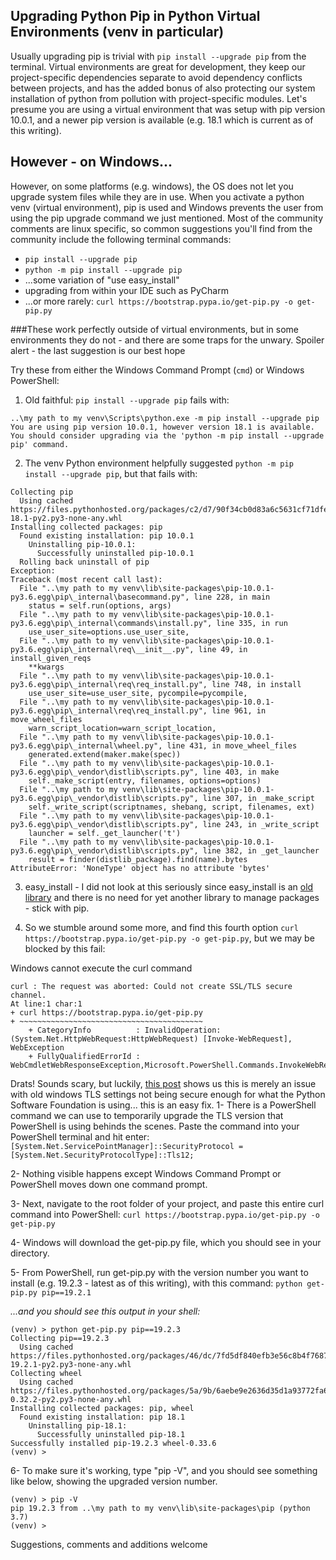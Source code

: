 ## Upgrading Python Pip in Python Virtual Environments (venv in particular)

Usually upgrading pip is trivial with `pip install --upgrade pip` from the terminal.  Virtual environments are great for development, they keep our project-specific dependencies separate to avoid dependency conflicts between projects, and has the added bonus of also protecting our system installation of python from pollution with project-specific modules.   Let's presume you are using a virtual environment that was setup with pip version 10.0.1, and a newer pip version is available (e.g. 18.1 which is current as of this writing).

## However - on Windows...
However, on some platforms (e.g. windows), the OS does not let you upgrade system files while they are in use.  When you activate a python venv (virtual environment), pip is used and Windows prevents the user from using the pip upgrade command we just mentioned.
Most of the community comments are linux specific, so common suggestions you'll find from the community include the following terminal commands:

+ `pip install --upgrade pip`
+ `python -m pip install --upgrade pip`
+ ...some variation of "use easy_install"
+ upgrading from within your IDE such as PyCharm
+ ...or more rarely:  `curl https://bootstrap.pypa.io/get-pip.py -o get-pip.py`

###These work perfectly outside of virtual environments, but in some environments they do not - and there are some traps for the unwary.  Spoiler alert - the last suggestion is our best hope

Try these from either the Windows Command Prompt (`cmd`) or Windows PowerShell: 

1. Old faithful:  `pip install --upgrade pip` fails with:
```ERROR: To modify pip, please run the following command:
..\my path to my venv\Scripts\python.exe -m pip install --upgrade pip
You are using pip version 10.0.1, however version 18.1 is available.
You should consider upgrading via the 'python -m pip install --upgrade pip' command.
```

2. The venv Python environment helpfully suggested `python -m pip install --upgrade pip`, but that fails with:
```
Collecting pip
  Using cached https://files.pythonhosted.org/packages/c2/d7/90f34cb0d83a6c5631cf71dfe64cc1054598c843a92b400e55675cc2ac37/pip-18.1-py2.py3-none-any.whl
Installing collected packages: pip
  Found existing installation: pip 10.0.1
    Uninstalling pip-10.0.1:
      Successfully uninstalled pip-10.0.1
  Rolling back uninstall of pip
Exception:
Traceback (most recent call last):
  File "..\my path to my venv\lib\site-packages\pip-10.0.1-py3.6.egg\pip\_internal\basecommand.py", line 228, in main
    status = self.run(options, args)
  File "..\my path to my venv\lib\site-packages\pip-10.0.1-py3.6.egg\pip\_internal\commands\install.py", line 335, in run
    use_user_site=options.use_user_site,
  File "..\my path to my venv\lib\site-packages\pip-10.0.1-py3.6.egg\pip\_internal\req\__init__.py", line 49, in install_given_reqs
    **kwargs
  File "..\my path to my venv\lib\site-packages\pip-10.0.1-py3.6.egg\pip\_internal\req\req_install.py", line 748, in install
    use_user_site=use_user_site, pycompile=pycompile,
  File "..\my path to my venv\lib\site-packages\pip-10.0.1-py3.6.egg\pip\_internal\req\req_install.py", line 961, in move_wheel_files
    warn_script_location=warn_script_location,
  File "..\my path to my venv\lib\site-packages\pip-10.0.1-py3.6.egg\pip\_internal\wheel.py", line 431, in move_wheel_files
    generated.extend(maker.make(spec))
  File "..\my path to my venv\lib\site-packages\pip-10.0.1-py3.6.egg\pip\_vendor\distlib\scripts.py", line 403, in make
    self._make_script(entry, filenames, options=options)
  File "..\my path to my venv\lib\site-packages\pip-10.0.1-py3.6.egg\pip\_vendor\distlib\scripts.py", line 307, in _make_script
    self._write_script(scriptnames, shebang, script, filenames, ext)
  File "..\my path to my venv\lib\site-packages\pip-10.0.1-py3.6.egg\pip\_vendor\distlib\scripts.py", line 243, in _write_script
    launcher = self._get_launcher('t')
  File "..\my path to my venv\lib\site-packages\pip-10.0.1-py3.6.egg\pip\_vendor\distlib\scripts.py", line 382, in _get_launcher
    result = finder(distlib_package).find(name).bytes
AttributeError: 'NoneType' object has no attribute 'bytes'

```

3. easy_install - I did not look at this seriously since easy_install is an [old library](https://packaging.python.org/discussions/pip-vs-easy-install/) and there is no need for yet another library to manage packages - stick with pip.


4. So we stumble around some more, and find this fourth option `curl https://bootstrap.pypa.io/get-pip.py -o get-pip.py`, but we may be blocked by this fail:

Windows cannot execute the curl command 
```(venv) > curl https://bootstrap.pypa.io/get-pip.py
curl : The request was aborted: Could not create SSL/TLS secure channel.
At line:1 char:1
+ curl https://bootstrap.pypa.io/get-pip.py
+ ~~~~~~~~~~~~~~~~~~~~~~~~~~~~~~~~~~~~~~~~~
    + CategoryInfo          : InvalidOperation: (System.Net.HttpWebRequest:HttpWebRequest) [Invoke-WebRequest], WebException
    + FullyQualifiedErrorId : WebCmdletWebResponseException,Microsoft.PowerShell.Commands.InvokeWebRequestCommand
```

Drats!  Sounds scary, but luckily, [this post](https://powershell.org/forums/topic/is-it-possible-to-enable-tls-1-2-as-default-in-powershell/) shows us this is merely an issue with old windows TLS settings not being secure enough for what the Python Software Foundation is using... this is an easy fix.
1- There is a PowerShell command we can use to temporarily upgrade the TLS version that PowerShell is using behinds the scenes.  Paste the command into your PowerShell terminal and hit enter:  `[System.Net.ServicePointManager]::SecurityProtocol = [System.Net.SecurityProtocolType]::Tls12;`

2- Nothing visible happens except Windows Command Prompt or PowerShell moves down one command prompt.

3- Next, navigate to the root folder of your project, and paste this entire curl command into PowerShell:  `curl https://bootstrap.pypa.io/get-pip.py -o get-pip.py`

4- Windows will download the get-pip.py file, which you should see in your directory.

5- From PowerShell, run get-pip.py with the version number you want to install (e.g. 19.2.3 - latest as of this writing), with this command: `python get-pip.py pip==19.2.1`

_...and you should see this output in your shell:_
```
(venv) > python get-pip.py pip==19.2.3
Collecting pip==19.2.3
  Using cached https://files.pythonhosted.org/packages/46/dc/7fd5df840efb3e56c8b4f768793a237ec4ee59891959d6a215d63f727023/pip-19.2.1-py2.py3-none-any.whl
Collecting wheel
  Using cached https://files.pythonhosted.org/packages/5a/9b/6aebe9e2636d35d1a93772fa644c828303e1d5d124e8a88f156f42ac4b87/wheel-0.32.2-py2.py3-none-any.whl
Installing collected packages: pip, wheel
  Found existing installation: pip 18.1
    Uninstalling pip-18.1:
      Successfully uninstalled pip-18.1
Successfully installed pip-19.2.3 wheel-0.33.6
(venv) >

```  
6- To make sure it's working, type "pip -V", and you should see something like below, showing the upgraded version number.
```
(venv) > pip -V
pip 19.2.3 from ..\my path to my venv\lib\site-packages\pip (python 3.7)
(venv) >

```

Suggestions, comments and additions welcome

